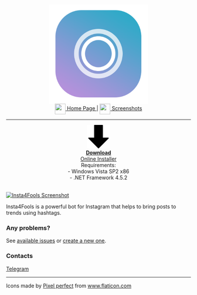 <p align="center">
  <a href="/index">
    <img src="https://raw.githubusercontent.com/insta4fools/insta4fools.github.io/master/i4f_crop.png" Width="270" Height="270" align="center"/>
  </a><br>
  <a href="/index">
    <img src="https://github.githubassets.com/images/icons/emoji/unicode/1f3e0.png" width="29" height="29" align="center"> Home Page
  </a> | 
  <a href="/screenshots">
    <img src="https://github.githubassets.com/images/icons/emoji/unicode/1f4bb.png" width="29" height="29" align="center"> Screenshots
  </a>
</p>

***

<p align="center"><a href="https://raw.githubusercontent.com/insta4fools/insta4fools_repo/master/Latest.exe"><img src="https://raw.githubusercontent.com/insta4fools/insta4fools.github.io/master/down-arrow.png" alt="Download" width="64" height="64"/> <br><b>Download</b><br>
Online Installer</a><br>
Requirements:<br>
- Windows Vista SP2 x86<br>
- .NET Framework 4.5.2<br><br>

<a href="https://user-images.githubusercontent.com/25367511/72204806-a3673980-3484-11ea-8f70-e5918ec68364.png"><img alt="Insta4Fools Screenshot" src="https://user-images.githubusercontent.com/25367511/72204806-a3673980-3484-11ea-8f70-e5918ec68364.png"/></a></p>

Insta4Fools is a powerful bot for Instagram that helps to bring posts to trends using hashtags.

### Any problems?
See [available issues](https://github.com/insta4fools/insta4fools_repo/issues) or [create a new one](https://github.com/insta4fools/insta4fools_repo/issues/new).

### Contacts
[Telegram](https://t.me/feel_the_dz3n)

***

<div>Icons made by <a href="https://www.flaticon.com/authors/pixel-perfect" title="Pixel perfect">Pixel perfect</a> from <a href="https://www.flaticon.com/" title="Flaticon">www.flaticon.com</a></div>
